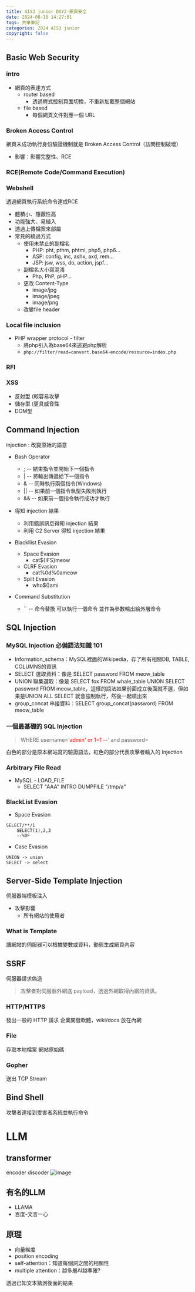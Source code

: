 ```yaml
---
title: AIS3 junior DAY2-網頁安全
date: 2024-08-18 14:27:01
tags: 共筆筆記
categories: 2024 AIS3 junior
copyright: false
---
```

## Basic Web Security

###	intro
- 網頁的表達方式
    - router based
    	- 透過程式控制頁面切換，不重新加載整個網站
    - file based
    	- 每個網頁文件對應一個 URL


### Broken Access Control
網頁未成功執行身份驗證機制就是 Broken Access Control（訪問控制破壞）
- 影響：影響完整性、RCE


### RCE(Remote Code/Command Execution)

### Webshell
透過網頁執行系統命令達成RCE
- 體積小、隱蔽性高
- 功能強大、易植入
- 透過上傳檔案來部屬
- 常見的繞過方式
    - 使用未禁止的副檔名
        - PHP: pht, pthm, phtml, php5, php6...
        - ASP: config, inc, ashx, axd, rem...
        - JSP: jsw, wss, do, action, jspf...
    - 副檔名大小寫混淆 
        - Php, PhP, pHP...
    - 更改 Content-Type 
        - image/jpg
        - image/jpeg
        - image/png
    - 改變file header

### Local file inclusion
- PHP wrapper protocol - filter
    - 將php引入為base64來逃避php解析
    - `php://filter/read=convert.base64-encode/resource=index.php`
### RFI

### XSS
* 反射型 (較容易攻擊
* 儲存型 (更具威脅性
* DOM型

## Command Injection
injection  : 改變原始的語意

- Bash Operator
	- ;  -- 結束指令並開始下一個指令
	- |  -- 將輸出傳遞給下一個指令
	- &  -- 同時執行兩個指令(Windows)
	- || -- 如果前一個指令執型失敗則執行
	- && -- 如果前一個指令執行成功才執行

- 得知 injection 結果
	- 利用錯誤訊息得知 injection 結果
	- 利用 C2 Server 得知 injection 結果

- Blackllist Evasion
	- Space Evasion
	    - cat${IFS}meow
	- CLRF Evasion
	    - cat%0d%0ameow
	- Spilt Evasion
		- who$()ami
- Command Substitution
    - `` -- 命令替換 可以執行一個命令 並作為參數輸出給外層命令

## SQL Injection
### MySQL Injection 必備語法知識 101
- Information_schema：MySQL裡面的Wikipedia，存了所有相關DB, TABLE, COLUMNS的資訊
- SELECT 選取資料：像是 SELECT password FROM meow_table
- UNION 聯集選取：像是 SELECT fox FROM whale_table UNION SELECT password FROM meow_table，這樣的語法如果前面成立後面就不選，但如果是UNION ALL SELECT 就會強制執行，然後一起噴出來
- group_concat 串接資料：SELECT group_concat(password) FROM meow_table
### 一個最基礎的 SQL Injection
> WHERE username='<font color="FF0000">admin' or 1=1 \-\-</font>' and password=

白色的部分是原本網站寫的驗證語法，紅色的部分代表攻擊者輸入的 Injection

### Arbitrary File Read
- MySQL - LOAD_FILE
	- SELECT "AAA" INTRO DUMPFILE "/tmp/a"

### BlackList Evasion
- Space Evasion
```
SELECT/**/1
	SELECT(1),2,3
	--%0F
```
- Case Evasion
```
UNION -> union
SELECT -> select
```

## Server-Side Template Injection
伺服器端模板注入
- 攻擊影響
	- 所有網站的使用者

### What is Template
讓網站的伺服器可以根據變數或資料，動態生成網頁內容

## SSRF
伺服器請求偽造
> 攻擊者對伺服器外網送 payload，透過外網取得內網的資訊。

### HTTP/HTTPS
發出一般的 HTTP 請求
企業開發軟體，wiki/docs 放在內網

### File
存取本地檔案
網站原始碼

### Gopher
送出 TCP Stream

## Bind Shell
攻擊者連接到受害者系統並執行命令

# LLM
## transformer
encoder discoder
![image](https://hackmd.io/_uploads/SJnZQYn90.png)

## 有名的LLM
- LLAMA
- 百度-文言一心

## 原理
- 向量維度
- position encoding
- self-attention：知道每個詞之間的相關性
- multiple attention：越多層AI越準確?

透過已知文本猜測後面的結果

